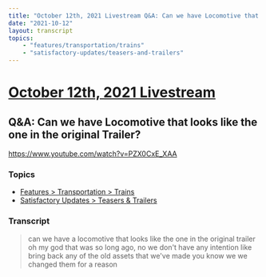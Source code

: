 ```yaml
---
title: "October 12th, 2021 Livestream Q&A: Can we have Locomotive that looks like the one in the original Trailer?"
date: "2021-10-12"
layout: transcript
topics:
    - "features/transportation/trains"
    - "satisfactory-updates/teasers-and-trailers"
---
```

# [October 12th, 2021 Livestream](../2021-10-12.md)
## Q&A: Can we have Locomotive that looks like the one in the original Trailer?
https://www.youtube.com/watch?v=PZX0CxE_XAA

### Topics
* [Features > Transportation > Trains](../topics/features/transportation/trains.md)
* [Satisfactory Updates > Teasers & Trailers](../topics/satisfactory-updates/teasers-and-trailers.md)

### Transcript

> can we have a locomotive that looks like the one in the original trailer oh my god that was so long ago, no we don't have any intention like bring back any of the old assets that we've made you know we we changed them for a reason
